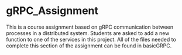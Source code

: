 # gRPC_Assignment
This is a course assignment based on gRPC communication between processes in a distributed system. Students are asked to add a new function to one of the services in this project.
All of the files needed to complete this section of the assignment can be found in basicGRPC.
